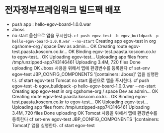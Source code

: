 # 전자정부프레임워크 빌드팩 배포
* push app : hello-egov-board-1.0.0.war
* Jboss
* no start 옵션으로 앱을 푸시한다.
`cf push egov-test -b egov_buildpack -p hello-egov-board-1.0.0.war --no-start`
Creating app egov-test in org cgshome-org / space Dev as admin... OK Creating route egov-test.paasta.koscom.co.kr... OK Binding egov-test.paasta.koscom.co.kr to egov-test... OK Uploading egov-test... Uploading app files from: /tmp/unzipped-app743146461 Uploading 3.4M, 720 files Done uploading OK
Jboss 사용을 위해서 앱에 환경변수를 등록한다
cf set-env egov-test JBP_CONFIG_COMPONENTS '[containers: Jboss]'
앱을 실행한다.
cf start egov-test
Tomcat
no start 옵션으로 앱을 푸시한다.
cf push egov-test -b egov_buildpack -p hello-egov-board-1.0.0.war --no-start 
Creating app egov-test in org cgshome-org / space Dev as admin... OK Creating route egov-test.paasta.koscom.co.kr... OK Binding egov-test.paasta.koscom.co.kr to egov-test... OK Uploading egov-test... Uploading app files from: /tmp/unzipped-app743146461 Uploading 3.4M, 720 files Done uploading OK
Tomcat 사용을 위해서 앱에 환경변수를 등록한다
cf set-env egov-test JBP_CONFIG_COMPONENTS '[containers: Tomcat]'
앱을 실행한다.
cf start egov-test
